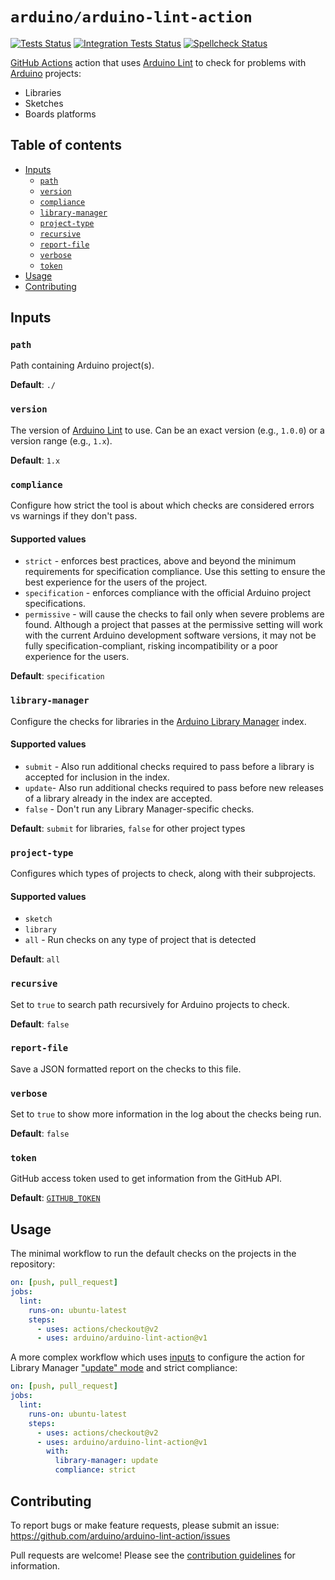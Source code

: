 # `arduino/arduino-lint-action`

[![Tests Status](https://github.com/arduino/arduino-lint-action/workflows/Test%20Action/badge.svg)](https://github.com/arduino/arduino-lint-action/actions?workflow=Test+Action)
[![Integration Tests Status](https://github.com/arduino/arduino-lint-action/workflows/Integration%20Tests/badge.svg)](https://github.com/arduino/arduino-lint-action/actions?workflow=Integration+Tests)
[![Spellcheck Status](https://github.com/arduino/arduino-lint-action/workflows/Spell%20Check/badge.svg)](https://github.com/arduino/arduino-lint-action/actions?workflow=Spell+Check)

[GitHub Actions](https://docs.github.com/en/free-pro-team@latest/actions) action that uses
[Arduino Lint](https://github.com/arduino/arduino-lint) to check for problems with [Arduino](https://www.arduino.cc/)
projects:

- Libraries
- Sketches
- Boards platforms

## Table of contents

<!-- toc -->

- [Inputs](#inputs)
  - [`path`](#path)
  - [`version`](#version)
  - [`compliance`](#compliance)
  - [`library-manager`](#library-manager)
  - [`project-type`](#project-type)
  - [`recursive`](#recursive)
  - [`report-file`](#report-file)
  - [`verbose`](#verbose)
  - [`token`](#token)
- [Usage](#usage)
- [Contributing](#contributing)

<!-- tocstop -->

## Inputs

### `path`

Path containing Arduino project(s).

**Default**: `./`

### `version`

The version of [Arduino Lint](https://github.com/arduino/arduino-lint) to use.
Can be an exact version (e.g., `1.0.0`) or a version range (e.g., `1.x`).

**Default**: `1.x`

### `compliance`

Configure how strict the tool is about which checks are considered errors vs warnings if they don't pass.

#### Supported values

- `strict` - enforces best practices, above and beyond the minimum requirements for specification compliance. Use this setting to ensure the best experience for the users of the project.
- `specification` - enforces compliance with the official Arduino project specifications.
- `permissive` - will cause the checks to fail only when severe problems are found. Although a project that passes at the permissive setting will work with the current Arduino development software versions, it may not be fully specification-compliant, risking incompatibility or a poor experience for the users.

**Default**: `specification`

### `library-manager`

Configure the checks for libraries in the [Arduino Library Manager](https://github.com/arduino/Arduino/wiki/Library-Manager-FAQ) index.

#### Supported values

- `submit` - Also run additional checks required to pass before a library is accepted for inclusion in the index.
- `update`- Also run additional checks required to pass before new releases of a library already in the index are accepted.
- `false` - Don't run any Library Manager-specific checks.

**Default**: `submit` for libraries, `false` for other project types

### `project-type`

Configures which types of projects to check, along with their subprojects.

#### Supported values

- `sketch`
- `library`
- `all` - Run checks on any type of project that is detected

**Default**: `all`

### `recursive`

Set to `true` to search path recursively for Arduino projects to check.

**Default**: `false`

### `report-file`

Save a JSON formatted report on the checks to this file.

### `verbose`

Set to `true` to show more information in the log about the checks being run.

**Default**: `false`

### `token`

GitHub access token used to get information from the GitHub API.

**Default**: [`GITHUB_TOKEN`](https://docs.github.com/en/free-pro-team@latest/actions/reference/authentication-in-a-workflow)

## Usage

The minimal workflow to run the default checks on the projects in the repository:

```yaml
on: [push, pull_request]
jobs:
  lint:
    runs-on: ubuntu-latest
    steps:
      - uses: actions/checkout@v2
      - uses: arduino/arduino-lint-action@v1
```

A more complex workflow which uses [inputs](#inputs) to configure the action for Library Manager ["update" mode](#library-manager) and strict compliance:

```yaml
on: [push, pull_request]
jobs:
  lint:
    runs-on: ubuntu-latest
    steps:
      - uses: actions/checkout@v2
      - uses: arduino/arduino-lint-action@v1
        with:
          library-manager: update
          compliance: strict
```

## Contributing

To report bugs or make feature requests, please submit an issue: https://github.com/arduino/arduino-lint-action/issues

Pull requests are welcome! Please see the [contribution guidelines](.github/CONTRIBUTING.md) for information.
